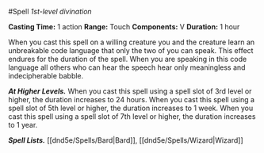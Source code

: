 #Spell
*1st-level divination*

**Casting Time:** 1 action
**Range:** Touch
**Components:** V
**Duration:** 1 hour

When you cast this spell on a willing creature you and the creature learn an unbreakable code language that only the two of you can speak. This effect endures for the duration of the spell. When you are speaking in this code language all others who can hear the speech hear only meaningless and indecipherable babble.

***At Higher Levels.*** When you cast this spell using a spell slot of 3rd level or higher, the duration increases to 24 hours. When you cast this spell using a spell slot of 5th level or higher, the duration increases to 1 week. When you cast this spell using a spell slot of 7th level or higher, the duration increases to 1 year.

***Spell Lists.*** [[dnd5e/Spells/Bard\|Bard]], [[dnd5e/Spells/Wizard\|Wizard]]